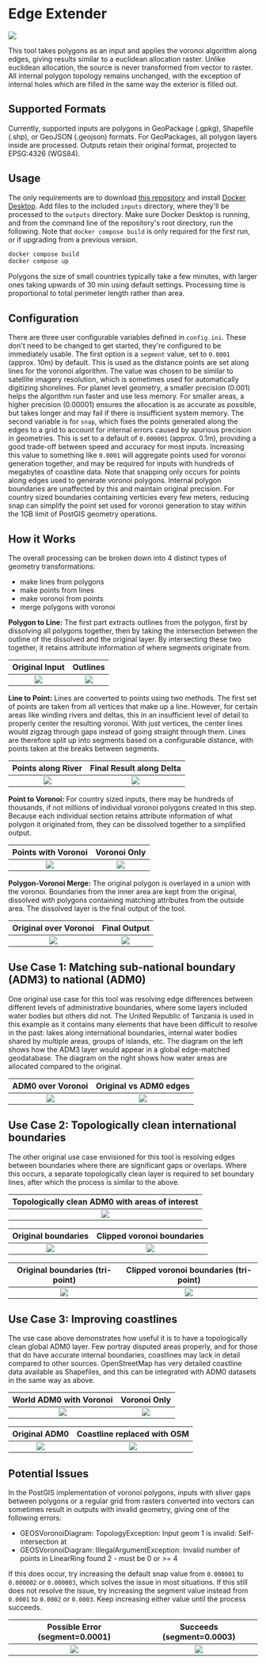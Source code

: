 # Edge Extender

![](https://raw.githubusercontent.com/fieldmaps/edge-extender/main/img/wld_01.png)

This tool takes polygons as an input and applies the voronoi algorithm along edges, giving results similar to a euclidean allocation raster. Unlike euclidean allocation, the source is never transformed from vector to raster. All internal polygon topology remains unchanged, with the exception of internal holes which are filled in the same way the exterior is filled out.

## Supported Formats

Currently, supported inputs are polygons in GeoPackage (.gpkg), Shapefile (.shp), or GeoJSON (.geojson) formats. For GeoPackages, all polygon layers inside are processed. Outputs retain their original format, projected to EPSG:4326 (WGS84).

## Usage

The only requirements are to download [this repository](https://github.com/fieldmaps/edge-extender/archive/refs/heads/main.zip) and install [Docker Desktop](https://www.docker.com/products/docker-desktop). Add files to the included `inputs` directory, where they'll be processed to the `outputs` directory. Make sure Docker Desktop is running, and from the command line of the repository's root directory, run the following. Note that `docker compose build` is only required for the first run, or if upgrading from a previous version.

```sh
docker compose build
docker compose up
```

Polygons the size of small countries typically take a few minutes, with larger ones taking upwards of 30 min using default settings. Processing time is proportional to total perimeter length rather than area.

## Configuration

There are three user configurable variables defined in `config.ini`. These don't need to be changed to get started, they're configured to be immediately usable. The first option is a `segment` value, set to `0.0001` (approx. 10m) by default. This is used as the distance points are set along lines for the voronoi algorithm. The value was chosen to be similar to satellite imagery resolution, which is sometimes used for automatically digitizing shorelines. For planet level geometry, a smaller precision (0.001) helps the algorithm run faster and use less memory. For smaller areas, a higher precision (0.00001) ensures the allocation is as accurate as possible, but takes longer and may fail if there is insufficient system memory. The second variable is for `snap`, which fixes the points generated along the edges to a grid to account for internal errors caused by spurious precision in geometries. This is set to a default of `0.000001` (approx. 0.1m), providing a good trade-off between speed and accuracy for most inputs. Increasing this value to something like `0.0001` will aggregate points used for voronoi generation together, and may be required for inputs with hundreds of megabytes of coastline data. Note that snapping only occurs for points along edges used to generate voronoi polygons. Internal polygon boundaries are unaffected by this and maintain original precision. For country sized boundaries containing verticies every few meters, reducing snap can simplify the point set used for voronoi generation to stay within the 1GB limit of PostGIS geometry operations.

## How it Works

The overall processing can be broken down into 4 distinct types of geometry transformations:

- make lines from polygons
- make points from lines
- make voronoi from points
- merge polygons with voronoi

**Polygon to Line:** The first part extracts outlines from the polygon, first by dissolving all polygons together, then by taking the intersection between the outline of the dissolved and the original layer. By intersecting these two together, it retains attribute information of where segments originate from.

|                                   Original Input                                   |                                      Outlines                                      |
| :--------------------------------------------------------------------------------: | :--------------------------------------------------------------------------------: |
| ![](https://raw.githubusercontent.com/fieldmaps/edge-extender/main/img/tza_01.png) | ![](https://raw.githubusercontent.com/fieldmaps/edge-extender/main/img/tza_02.png) |

**Line to Point:** Lines are converted to points using two methods. The first set of points are taken from all vertices that make up a line. However, for certain areas like winding rivers and deltas, this in an insufficient level of detail to properly center the resulting voronoi. With just vertices, the center lines would zigzag through gaps instead of going straight through them. Lines are therefore split up into segments based on a configurable distance, with points taken at the breaks between segments.

|                                 Points along River                                 |                              Final Result along Delta                              |
| :--------------------------------------------------------------------------------: | :--------------------------------------------------------------------------------: |
| ![](https://raw.githubusercontent.com/fieldmaps/edge-extender/main/img/tza_03.png) | ![](https://raw.githubusercontent.com/fieldmaps/edge-extender/main/img/tza_04.png) |

**Point to Voronoi:** For country sized inputs, there may be hundreds of thousands, if not millions of individual voronoi polygons created in this step. Because each individual section retains attribute information of what polygon it originated from, they can be dissolved together to a simplified output.

|                                Points with Voronoi                                 |                                    Voronoi Only                                    |
| :--------------------------------------------------------------------------------: | :--------------------------------------------------------------------------------: |
| ![](https://raw.githubusercontent.com/fieldmaps/edge-extender/main/img/tza_05.png) | ![](https://raw.githubusercontent.com/fieldmaps/edge-extender/main/img/tza_06.png) |

**Polygon-Voronoi Merge:** The original polygon is overlayed in a union with the voronoi. Boundaries from the inner area are kept from the original, dissolved with polygons containing matching attributes from the outside area. The dissolved layer is the final output of the tool.

|                               Original over Voronoi                                |                                    Final Output                                    |
| :--------------------------------------------------------------------------------: | :--------------------------------------------------------------------------------: |
| ![](https://raw.githubusercontent.com/fieldmaps/edge-extender/main/img/tza_07.png) | ![](https://raw.githubusercontent.com/fieldmaps/edge-extender/main/img/tza_08.png) |

## Use Case 1: Matching sub-national boundary (ADM3) to national (ADM0)

One original use case for this tool was resolving edge differences between different levels of administrative boundaries, where some layers included water bodies but others did not. The United Republic of Tanzania is used in this example as it contains many elements that have been difficult to resolve in the past: lakes along international boundaries, internal water bodies shared by multiple areas, groups of islands, etc. The diagram on the left shows how the ADM3 layer would appear in a global edge-matched geodatabase. The diagram on the right shows how water areas are allocated compared to the original.

|                                 ADM0 over Voronoi                                  |                               Original vs ADM0 edges                               |
| :--------------------------------------------------------------------------------: | :--------------------------------------------------------------------------------: |
| ![](https://raw.githubusercontent.com/fieldmaps/edge-extender/main/img/tza_09.png) | ![](https://raw.githubusercontent.com/fieldmaps/edge-extender/main/img/tza_10.png) |

## Use Case 2: Topologically clean international boundaries

The other original use case envisioned for this tool is resolving edges between boundaries where there are significant gaps or overlaps. Where this occurs, a separate topologically clean layer is required to set boundary lines, after which the process is similar to the above.

|                  Topologically clean ADM0 with areas of interest                   |
| :--------------------------------------------------------------------------------: |
| ![](https://raw.githubusercontent.com/fieldmaps/edge-extender/main/img/tri_00.png) |

|                                Original boundaries                                 |                             Clipped voronoi boundaries                             |
| :--------------------------------------------------------------------------------: | :--------------------------------------------------------------------------------: |
| ![](https://raw.githubusercontent.com/fieldmaps/edge-extender/main/img/tri_01.png) | ![](https://raw.githubusercontent.com/fieldmaps/edge-extender/main/img/tri_02.png) |

|                          Original boundaries (tri-point)                           |                       Clipped voronoi boundaries (tri-point)                       |
| :--------------------------------------------------------------------------------: | :--------------------------------------------------------------------------------: |
| ![](https://raw.githubusercontent.com/fieldmaps/edge-extender/main/img/tri_03.png) | ![](https://raw.githubusercontent.com/fieldmaps/edge-extender/main/img/tri_04.png) |

## Use Case 3: Improving coastlines

The use case above demonstrates how useful it is to have a topologically clean global ADM0 layer. Few portray disputed areas properly, and for those that do have accurate internal boundaries, coastlines may lack in detail compared to other sources. OpenStreetMap has very detailed coastline data available as Shapefiles, and this can be integrated with ADM0 datasets in the same way as above.

|                              World ADM0 with Voronoi                               |                                    Voronoi Only                                    |
| :--------------------------------------------------------------------------------: | :--------------------------------------------------------------------------------: |
| ![](https://raw.githubusercontent.com/fieldmaps/edge-extender/main/img/wld_01.png) | ![](https://raw.githubusercontent.com/fieldmaps/edge-extender/main/img/wld_02.png) |

|                                   Original ADM0                                    |                            Coastline replaced with OSM                             |
| :--------------------------------------------------------------------------------: | :--------------------------------------------------------------------------------: |
| ![](https://raw.githubusercontent.com/fieldmaps/edge-extender/main/img/wld_03.png) | ![](https://raw.githubusercontent.com/fieldmaps/edge-extender/main/img/wld_04.png) |

## Potential Issues

In the PostGIS implementation of voronoi polygons, inputs with sliver gaps between polygons or a regular grid from rasters converted into vectors can sometimes result in outputs with invalid geometry, giving one of the following errors:

- GEOSVoronoiDiagram: TopologyException: Input geom 1 is invalid: Self-intersection at
- GEOSVoronoiDiagram: IllegalArgumentException: Invalid number of points in LinearRing found 2 - must be 0 or >= 4

If this does occur, try increasing the default snap value from `0.000001` to `0.000002` or `0.000003`, which solves the issue in most situations. If this still does not resolve the issue, try increasing the segment value instead from `0.0001` to `0.0002` or `0.0003`. Keep increasing either value until the process succeeds.

|                          Possible Error (segment=0.0001)                           |                             Succeeds (segment=0.0003)                              |
| :--------------------------------------------------------------------------------: | :--------------------------------------------------------------------------------: |
| ![](https://raw.githubusercontent.com/fieldmaps/edge-extender/main/img/err_01.png) | ![](https://raw.githubusercontent.com/fieldmaps/edge-extender/main/img/err_02.png) |

